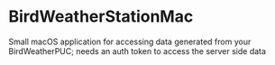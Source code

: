 # BirdWeatherStationMac
Small macOS application for accessing data generated from your BirdWeatherPUC; needs an auth token to access the server side data
